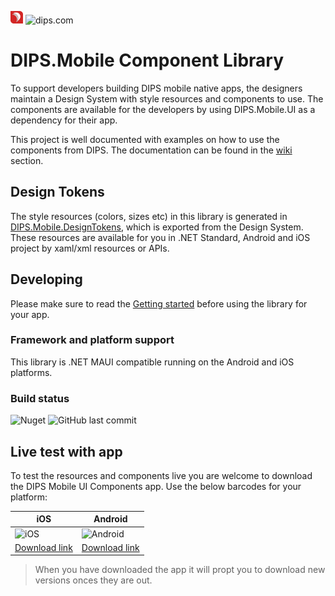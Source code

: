 <img src="assets/dips.png"  width="20" height="20"> ![dips.com](https://img.shields.io/badge/http%3A%2F%2Fdips.com-ENABLING%20EFFICIENT%20HEALTHCARE-red)

# DIPS.Mobile Component Library
To support developers building DIPS mobile native apps, the designers maintain a Design System with style resources and components to use. The components are available for the developers by using DIPS.Mobile.UI as a dependency for their app. 

This project is well documented with examples on how to use the components from DIPS. The documentation can be found in the [wiki](https://github.com/DIPSAS/DIPS.Mobile.UI/wiki) section.

## Design Tokens
The style resources (colors, sizes etc) in this library is generated in [DIPS.Mobile.DesignTokens](https://github.com/DIPSAS/DIPS.Mobile.DesignTokens), which is exported from the Design System. These resources are available for you in .NET Standard, Android and iOS project by xaml/xml resources or APIs.

## Developing
Please make sure to read the [Getting started](https://github.com/DIPSAS/DIPS.Mobile.UI/wiki/Getting-Started) before using the library for your app.
### Framework and platform support
This library is .NET MAUI compatible running on the Android and iOS platforms.
### Build status
![Nuget](https://img.shields.io/nuget/v/dips.mobile.ui?color=success&logoColor=white&logo=NuGet) ![GitHub last commit](https://img.shields.io/github/last-commit/Dipsas/DIPS.Mobile.UI)

## Live test with app
To test the resources and components live you are welcome to download the DIPS Mobile UI Components app. Use the below barcodes for your platform:

| iOS | Android |
|-|-|
|![iOS](https://github.com/DIPSAS/DIPS.Mobile.UI/assets/2527084/5e7f172b-f8d5-4856-97da-8249b0480b23)|![Android](https://github.com/DIPSAS/DIPS.Mobile.UI/assets/2527084/af4dc6b0-ac97-4bea-a1be-0dcc1b20ba8a)|
|[Download link](https://install.appcenter.ms/orgs/dips-as/apps/components-ios/distribution_groups/releases)| [Download link](https://install.appcenter.ms/orgs/dips-as/apps/components-droid/distribution_groups/releases) |
> When you have downloaded the app it will propt you to download new versions onces they are out.

 




